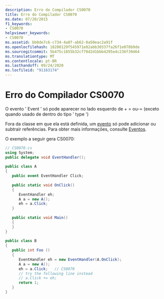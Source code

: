 ```yaml
---
description: Erro do Compilador CS0070
title: Erro do Compilador CS0070
ms.date: 07/20/2015
f1_keywords:
- CS0070
helpviewer_keywords:
- CS0070
ms.assetid: bb0de7c6-c734-4a8f-ab62-0a50eac2a91f
ms.openlocfilehash: 18280129f545971e82abb30337fa26f1e078b9de
ms.sourcegitcommit: 5b475c1855b32cf78d2d1bbb4295e4c236f39464
ms.translationtype: MT
ms.contentlocale: pt-BR
ms.lasthandoff: 09/24/2020
ms.locfileid: "91163174"
---
```

# <a name="compiler-error-cs0070"></a>Erro do Compilador CS0070

O evento ' Event ' só pode aparecer no lado esquerdo de + = ou-= (exceto quando usado de dentro do tipo ' type ')  
  
 Fora da classe em que ela está definida, um [evento](../language-reference/keywords/event.md) só pode adicionar ou subtrair referências. Para obter mais informações, consulte [Eventos](../programming-guide/events/index.md).  
  
 O exemplo a seguir gera CS0070:  
  
```csharp  
// CS0070.cs  
using System;  
public delegate void EventHandler();  
  
public class A  
{  
   public event EventHandler Click;  
  
   public static void OnClick()  
   {  
      EventHandler eh;  
      A a = new A();  
      eh = a.Click;  
   }  
  
   public static void Main()  
   {  
   }  
}  
  
public class B  
{  
   public int Foo ()  
   {  
      EventHandler eh = new EventHandler(A.OnClick);  
      A a = new A();  
      eh = a.Click;   // CS0070  
      // try the following line instead  
      // a.Click += eh;  
      return 1;  
   }  
}  
```
